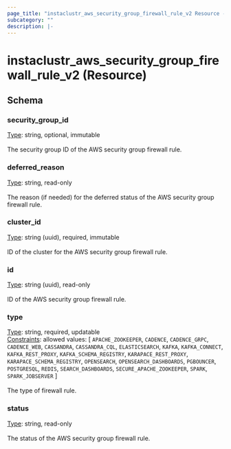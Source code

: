 ```yaml
---
page_title: "instaclustr_aws_security_group_firewall_rule_v2 Resource - terraform-provider-instaclustr"
subcategory: ""
description: |-
---
```


# instaclustr_aws_security_group_firewall_rule_v2 (Resource)

## Schema
### security_group_id<br>
<ins>Type</ins>: string, optional, immutable<br>
<br>The security group ID of the AWS security group firewall rule.
### deferred_reason<br>
<ins>Type</ins>: string, read-only<br>
<br>The reason (if needed) for the deferred status of the AWS security group firewall rule.
### cluster_id<br>
<ins>Type</ins>: string (uuid), required, immutable<br>
<br>ID of the cluster for the AWS security group firewall rule.
### id<br>
<ins>Type</ins>: string (uuid), read-only<br>
<br>ID of the AWS security group firewall rule.
### type<br>
<ins>Type</ins>: string, required, updatable<br>
<ins>Constraints</ins>: allowed values: [ `APACHE_ZOOKEEPER`, `CADENCE`, `CADENCE_GRPC`, `CADENCE_WEB`, `CASSANDRA`, `CASSANDRA_CQL`, `ELASTICSEARCH`, `KAFKA`, `KAFKA_CONNECT`, `KAFKA_REST_PROXY`, `KAFKA_SCHEMA_REGISTRY`, `KARAPACE_REST_PROXY`, `KARAPACE_SCHEMA_REGISTRY`, `OPENSEARCH`, `OPENSEARCH_DASHBOARDS`, `PGBOUNCER`, `POSTGRESQL`, `REDIS`, `SEARCH_DASHBOARDS`, `SECURE_APACHE_ZOOKEEPER`, `SPARK`, `SPARK_JOBSERVER` ]<br><br>The type of firewall rule.
### status<br>
<ins>Type</ins>: string, read-only<br>
<br>The status of the AWS security group firewall rule.

